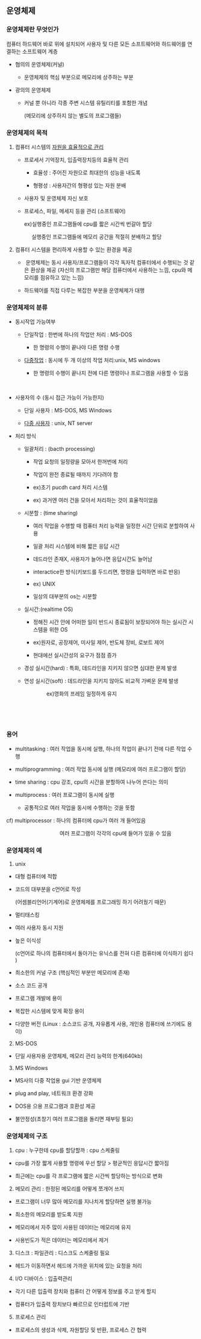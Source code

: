 ## 운영체제

### 운영체제란 무엇인가

컴퓨터 하드웨어 바로 위에 설치되어 사용자 및 다른 모든 소프트웨어와 하드웨어를 연결하는 소프트웨어 계층

- 협의의 운영체제(커널)
  
  - 운영체제의 핵심 부분으로 메모리에 상주하는 부분

- 광의의 운영체제
  
  - 커널 뿐 아니라 각종 주변 시스템 유틸리티를 포함한 개념
    
    (메모리에 상주하지 않는 별도의 프로그램들)

### 운영체제의 목적

1. 컴퓨터 시스템의 <u>자원을 효율적으로 관리</u>
   
   - 프로세서 기억장치, 입출력장치등의 효율적 관리
     
     - 효율성 : 주어진 자원으로 최대한의 성능을 내도록
     
     - 형평성 : 사용자간의 형평성 있는 자원 분배
   
   - 사용자 및 운영체제 자신 보호
   
   - 프로세스, 파일, 메세지 등을 관리 (소프트웨어)
     
     ex)실행중인 프로그램들에 cpu를 짧은 시간씩 번갈아 할당
     
          실행중인 프로그램들에 메모리 공간을 적절히 분배하고 할당

2. 컴퓨터 시스템을 편리하게 사용할 수 있는 환경을 제공
   
   -  운영체제는 동시 사용자/프로그램들이 각각 독자적 컴퓨터에서 수행되는 것 같은 환상을 제공 (자신의 프로그램만 해당 컴퓨터에서 사용하는 느낌, cpu와 메모리를 점유하고 있는 느낌)
   
   - 하드웨어를 직접 다루는 복잡한 부분을 운영체제가 대행

### 운영체제의 분류

- 동시작업 가능여부
  
  - 단일작업 : 한번에 하나의 작업만 처리 : MS-DOS
    
    - 한 명령의 수행이 끝나야 다른 명령 수행
  
  - <u>다중작업</u> : 동시에 두 개 이상의 작업 처리:unix, MS windows
    
    - 한 명령의 수행이 끝나지 전에 다른 명령이나 프로그램을 사용할 수 있음

        

- 사용자의 수 (동시 접근 가능이 가능한지)
  
  - 단일 사용자 : MS-DOS, MS Windows
  
  - <u>다중 사용자</u> : unix, NT server 

- 처리 방식
  
  - 일괄처리 : (bacth processing)
    
    - 작업 요청의 일정량을 모아서 한꺼번에 처리
    
    - 작업이 완전 종료될 때까지 기다려야 함
    
    - ex)초기 pucdh card 처리 시스템
    
    - ex) 과거엔 여러 건을 모아서 처리하는 것이 효율적이었음
  
  - 시분할 : (time sharing)
    
    - 여러 작업을 수행할 때 컴퓨터 처리 능력을 일정한 시간 단위로 분할하여 사용
    
    - 일괄 처리 시스템에 비해 짧은 응답 시간
    
    - 데드라인 존재X, 사용자가 늘어나면 응답시간도 늘어남
    
    - interactice한 방식(키보드를 두드리면, 명령을 입력하면 바로 반응)
    
    - ex) UNIX
    
    - 일상의 대부분의 os는 시분할
  
  - 실시간:(realtime OS)
    
    - 정해진 시간 안에 어떠한 일이 반드시 종료됨이 보장되어야 하는 실시간 시스템을 위한 OS
    
    - ex)원자로, 공장제어, 미사일 제어, 반도체 장비, 로보트 제어
    
    - 현대에선 실시간성의 요구가 점점 증가
  
  - 경성 실시간(hard) : 특화, 데드라인을 지키지 않으면 심대한 문제 발생
  
  - 연성 실시간(soft) : 데드라인을 지키지 않아도 비교적 가벼운 문제 발생
    
                    ex)영화의 프레임 일정하게 유지
  
                                       

                   

### 용어

- multitasking : 여러 작업을 동시에 실행, 하나의 작업이 끝나기 전에 다른 작업 수행 

- multiprogramming : 여러 작업 동시에 실행 (메모리에 여러 프로그램이 할당)

- time sharing : cpu 강조, cpu의 시간을 분할하여 나누어 쓴다는 의미

- multiprocess : 여러 프로그램이 동시에 실행
  
  - 공통적으로 여러 작업을 동시에 수행하는 것을 뜻함

cf) multiprocessor : 하나의 컴퓨터에 cpu가 여러 개 들어있음

                                    여러 프로그램이 각각의 cpu에 들어가 있을 수 있음

### 운영체제의 예

1. unix
- 대형 컴퓨터에 적합

- 코드의 대부분을  c언어로 작성  
  
  (어셈블리언어(기계어)로 운영체제를 프로그래밍 하기 어려웠기 때문)

- 멀티태스킹

- 여러 사용자 동시 지원

- 높은 이식성 
  
  (c언어로 하나의 컴퓨터에서 돌아가는 유닉스를 전혀 다른 컴퓨터에 이식하기 쉽다 )

- 최소한의 커널 구조 (핵심적인 부분만 메모리에 존재)

- 소스 코드 공개

- 프로그램 개발에 용이

- 복잡한 시스템에 맞게 확장 용이

- 다양한 버전 (Linux : 소스코드 공개, 자유롭게 사용, 개인용 컴퓨터에 쓰기에도 용이)
2. MS-DOS 
- 단일 사용자용 운영체제, 메모리 관리 능력의 한계(640kb)
3. MS Windows
- MS사의 다중 작업용 gui 기반 운영체제

- plug and play, 네트워크 환경 강화

- DOS용 으용 프로그램과 호환성 제공

- 불안정성(초창기 여러 프로그램을 돌리면 재부팅 필요)

### 운영체제의 구조

1. cpu : 누구한테 cpu를 할당할까 : cpu 스케줄링
- cpu를 가장 짧게 사용할 명령에 우선 할당 > 평균적인 응답시간 짧아짐

- 최근에는 cpu를 각 프로그램에 짧은 시간씩 할당하는 방식으로 변화
2. 메모리 관리 : 한정된 메모리를 어떻게 쪼개어 쓰지
- 프로그램이 너무 많아 메모리를 지나치게 할당하면 실행 불가능

- 최소한의 메모리를 받도록 지원

- 메모리에서 자주 많이 사용된 데이터는 메모리에 유지

- 사용빈도가 적은 데이터는 메모리에서 제거
3. 디스크 : 파일관리 : 디스크도 스케줄링 필요
- 헤드가 이동하면서 헤드에 가까운 위치에 있는 요청을 처리
4. I/O 디바이스 : 입출력관리
- 각기 다른 입출력 장치와 컴퓨터 간 어떻게 정보를 주고 받게 할지

- 컴퓨터가 입출력 장치보다 빠르므로 인터럽트에 기반
5. 프로세스 관리
- 프로세스의 생성과 삭제, 자원할당 및 반환, 프로세스 간 협력
